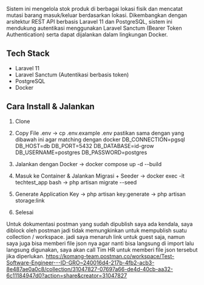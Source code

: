 Sistem ini mengelola stok produk di berbagai lokasi fisik dan mencatat mutasi barang masuk/keluar berdasarkan lokasi. Dikembangkan dengan arsitektur REST API berbasis Laravel 11 dan PostgreSQL, sistem ini mendukung autentikasi menggunakan Laravel Sanctum (Bearer Token Authentication) serta dapat dijalankan dalam lingkungan Docker.

## Tech Stack

- Laravel 11
- Laravel Sanctum (Autentikasi berbasis token)
- PostgreSQL
- Docker

## Cara Install & Jalankan

1. Clone
2. Copy File .env -> cp .env.example .env
  pastikan sama dengan yang dibawah ini agar matching dengan docker
DB_CONNECTION=pgsql
DB_HOST=db
DB_PORT=5432
DB_DATABASE=id-grow
DB_USERNAME=postgres
DB_PASSWORD=postgres

3. Jalankan dengan Docker ->  docker compose up -d --build
4. Masuk ke Container & Jalankan Migrasi + Seeder -> docker exec -it techtest_app bash -> php artisan migrate --seed
5. Generate Application Key -> php artisan key:generate -> php artisan storage:link
6. Selesai

Untuk dokumentasi postman yang sudah dipublish saya ada kendala, saya diblock oleh postman jadi tidak memungkinkan untuk mempublish suatu collection / workspace. jadi saya menaruh link untuk guest saja, namun saya juga bisa memberi file json nya agar nanti bisa langsung di import lalu langsung digunakan, saya akan call Tim HR untuk memberi file json tersebut jika diperlukan.
https://komang-team.postman.co/workspace/Test-Software-Engineer---ID-GRO~240016d4-217b-4fb2-acb3-8e487ae0a0c8/collection/31047827-07697a66-de4d-40cb-aa32-6c11184947d0?action=share&creator=31047827
